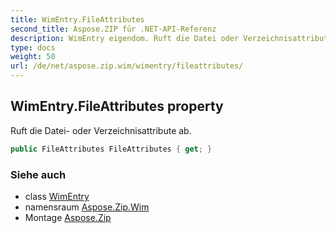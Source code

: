 ```yaml
---
title: WimEntry.FileAttributes
second_title: Aspose.ZIP für .NET-API-Referenz
description: WimEntry eigendom. Ruft die Datei oder Verzeichnisattribute ab.
type: docs
weight: 50
url: /de/net/aspose.zip.wim/wimentry/fileattributes/
---
```

## WimEntry.FileAttributes property

Ruft die Datei- oder Verzeichnisattribute ab.

```csharp
public FileAttributes FileAttributes { get; }
```

### Siehe auch

* class [WimEntry](../)
* namensraum [Aspose.Zip.Wim](../../wimentry/)
* Montage [Aspose.Zip](../../../)



